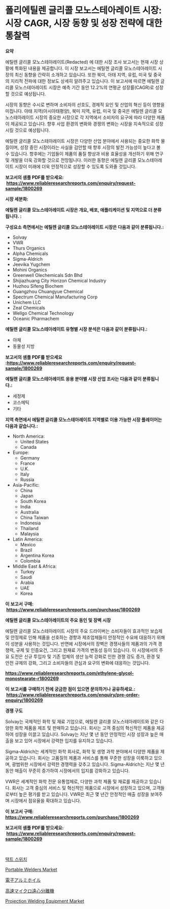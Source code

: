 <p><h1>폴리에틸렌 글리콜 모노스테아레이트 시장: 시장 CAGR, 시장 동향 및 성장 전략에 대한 통찰력</h1></p><p><strong>요약</strong></p>
<p><p>에틸렌 글리콜 모노스테아레이트(Redacted) 에 대한 시장 조사 보고서는 현재 시장 상황에 특화된 내용을 제공합니다. 이 시장 보고서는 에틸렌 글리콜 모노스테아레이트 시장의 최신 동향을 간략히 소개하고 있습니다. 또한 북미, 아태 지역, 유럽, 미국 및 중국의 지리적 전파에 대한 정보도 상세히 알려주고 있습니다. 이 보고서에 따르면 에틸렌 글리콜 모노스테아레이트 시장은 예측 기간 동안 12.2%의 연평균 성장률(CAGR)로 성장할 것으로 예상됩니다.</p><p>시장의 동향은 수시로 변하며 소비자의 선호도, 경제적 요인 및 산업의 혁신 등이 영향을 미칩니다. 아태 지역(아시아태평양), 북미 지역, 유럽, 미국 및 중국은 에틸렌 글리콜 모노스테아레이트 시장의 중요한 시장으로 각 지역에서 소비자의 요구에 따라 다양한 제품이 제공되고 있습니다. 향후 사업 환경의 변화와 경쟁의 변화는 시장을 지속적으로 성장시킬 것으로 예상됩니다.</p><p>에틸렌 글리콜 모노스테아레이트 시장은 다양한 산업 분야에서 사용되는 중요한 화학 물질이며, 성장 중인 시장이라는 사실을 감안할 때 향후 시장의 발전 가능성이 높다고 볼 수 있습니다. 향후에는 기업들이 제품의 품질 향상과 비용 효율성을 개선하기 위해 연구 및 개발을 더욱 강화할 것으로 전망됩니다. 이러한 동향은 에틸렌 글리콜 모노스테아레이트 시장이 미래에 더욱 안정적으로 성장할 수 있도록 도와줄 것입니다.</p></p>
<p><strong>보고서의 샘플 PDF를 받으세요: &nbsp;<a href="https://www.reliableresearchreports.com/enquiry/request-sample/1800269">https://www.reliableresearchreports.com/enquiry/request-sample/1800269</a></strong></p>
<p><strong>시장 세분화:</strong></p>
<p><strong> 에틸렌 글리콜 모노스테아레이트 시장은 개요, 배포, 애플리케이션 및 지역으로 더 분류됩니다. :</strong></p>
<p><strong>구성요소 측면에서는 에틸렌 글리콜 모노스테아레이트 시장은 다음과 같이 분류됩니다.:</strong></p>
<p><ul><li>Solvay</li><li>VWR</li><li>Thurs Organics</li><li>Alpha Chemicals</li><li>Sigma-Aldrich</li><li>Jeevika Yugchem</li><li>Mohini Organics</li><li>Greenwell Olechemicals Sdn Bhd</li><li>Shijiazhuang City Horizon Chemical Industry</li><li>Huzhou Sifeng Biochem</li><li>Guangzhou Chuangyue Chemical</li><li>Spectrum Chemical Manufacturing Corp</li><li>Unichem LLC</li><li>Zeal Chemicals</li><li>Wellgo Chemical Technology</li><li>Oceanic Pharmachem</li></ul></p>
<p><strong> 에틸렌 글리콜 모노스테아레이트 유형별 시장 분석은 다음과 같이 분류됩니다.:</strong></p>
<p><ul><li>야채</li><li>동물성 지방</li></ul></p>
<p><strong>보고서의 샘플 PDF를 받으세요 :<a href="https://www.reliableresearchreports.com/enquiry/request-sample/1800269">https://www.reliableresearchreports.com/enquiry/request-sample/1800269</a></strong></p>
<p><strong> 에틸렌 글리콜 모노스테아레이트 응용 분야별 시장 산업 조사는 다음과 같이 분류됩니다.:</strong></p>
<p><ul><li>세정제</li><li>코스메틱</li><li>기타</li></ul></p>
<p><strong>지역 측면에서 에틸렌 글리콜 모노스테아레이트 지역별로 이용 가능한 시장 플레이어는 다음과 같습니다.:</strong></p>
<p><ul>
    <li>
        North America:
        <ul>
            <li>United States</li>
            <li>Canada</li>
        </ul>
    </li>
    <li>
        Europe:
        <ul>
            <li>Germany</li>
            <li>France</li>
            <li>U.K.</li>
            <li>Italy</li>
            <li>Russia</li>
        </ul>
    </li>
    <li>
        Asia-Pacific:
        <ul>
            <li>China</li>
            <li>Japan</li>
            <li>South Korea</li>
            <li>India</li>
            <li>Australia</li>
            <li>China Taiwan</li>
            <li>Indonesia</li>
            <li>Thailand</li>
            <li>Malaysia</li>
        </ul>
    </li>
    <li>
        Latin America:
        <ul>
            <li>Mexico</li>
            <li>Brazil</li>
            <li>Argentina Korea</li>
            <li>Colombia</li>
        </ul>
    </li>
    <li>
        Middle East & Africa:
        <ul>
            <li>Turkey</li>
            <li>Saudi</li>
            <li>Arabia</li>
            <li>UAE</li>
            <li>Korea</li>
        </ul>
    </li>
    </ul></p>
<p><strong>이 보고서 구매: &nbsp;<a href="https://www.reliableresearchreports.com/purchase/1800269">https://www.reliableresearchreports.com/purchase/1800269</a></strong></p>
<p><strong>에틸렌 글리콜 모노스테아레이트의 주요 동인 및 장벽 시장</strong></p>
<p><p>에틸렌 글리콜 모노스테아레이트 시장의 주요 드라이버는 소비자들이 효과적인 보습제 및 안정제로 인해 제품을 선호하는 경향과 제조업체들이 안정적인 수요에 대응하기 위해 이 성분을 사용하는 것입니다. 반면에 시장에서의 장벽은 경쟁사들의 제품과의 가격 경쟁력, 규제 및 인증요건, 그리고 원재료 가격의 변동성 등이 있습니다. 이 시장에서의 주요 도전은 신규 투입자 및 기존 업체의 생산 능력 강화로 인한 경쟁 강도 증가, 환경 및 안전 규제의 강화, 그리고 소비자들의 관심과 요구의 변화에 대응하는 것입니다.</p></p>
<p><strong><a href="https://www.reliableresearchreports.com/ethylene-glycol-monostearate-r1800269">https://www.reliableresearchreports.com/ethylene-glycol-monostearate-r1800269</a></strong></p>
<p><strong>이 보고서를 구매하기 전에 궁금한 점이 있으면 문의하거나 공유하세요.: &nbsp;<a href="https://www.reliableresearchreports.com/enquiry/pre-order-enquiry/1800269">https://www.reliableresearchreports.com/enquiry/pre-order-enquiry/1800269</a></strong></p>
<p><strong>경쟁 구도</strong></p>
<p><p>Solvay는 국제적인 화학 및 재료 기업으로, 에틸렌 글리콜 모노스테아레이트와 같은 다양한 화학 제품을 제조 및 판매하고 있습니다. 회사는 고객 중심의 혁신적인 제품을 제공하여 성장을 이끌고 있습니다. Solvay는 지난 몇 년 동안 안정적인 시장 성장과 높은 매출을 보고 있어 시장에서 강력한 입지를 유지하고 있습니다.</p><p>Sigma-Aldrich는 세계적인 화학 회사로, 화학 및 생명 과학 분야에서 다양한 제품을 제공하고 있습니다. 회사는 고품질의 제품과 서비스를 통해 꾸준한 성장을 이룩하고 있으며, 광범위한 시장에서 강력한 경쟁력을 갖추고 있습니다. Sigma-Aldrich는 지난 몇 년 동안 매출이 꾸준히 증가하여 시장에서의 입지를 강화하고 있습니다.</p><p>VWR은 세계적인 화학 전문 유통업체로, 다양한 과학 제품 및 재료를 제공하고 있습니다. 회사는 고객 중심의 서비스 및 혁신적인 제품으로 시장에서 성장하고 있으며, 고객들로부터 높은 평가를 받고 있습니다. VWR은 최근 몇 년간 안정적인 매출 성장을 보여주며 시장에서 점유율을 확대하고 있습니다.</p></p>
<p><strong>이 보고서 구매: &nbsp; <a href="https://www.reliableresearchreports.com/purchase/1800269">https://www.reliableresearchreports.com/purchase/1800269</a></strong></p>
<p><strong>보고서의 샘플 PDF를 받으세요: &nbsp;<a href="https://www.reliableresearchreports.com/enquiry/request-sample/1800269">https://www.reliableresearchreports.com/enquiry/request-sample/1800269</a></strong><strong></strong></p>
<p>&nbsp;</p>
<p><p><a href="https://medium.com/@tedbernhard1944/%ED%83%80%ED%81%AC-%EC%8A%A4%EC%9C%84%EC%B9%98-%EC%8B%9C%EC%9E%A5-%EA%B7%9C%EB%AA%A8%EB%8A%94-%EA%B8%80%EB%A1%9C%EB%B2%8C-%EC%82%B0%EC%97%85%EC%97%90%EC%84%9C-%EC%B5%9C%EC%A0%81%EC%9D%98-%EB%A7%88%EC%BC%80%ED%8C%85-%EC%B1%84%EB%84%90%EC%9D%84-%EB%82%98%ED%83%80%EB%83%85%EB%8B%88%EB%8B%A4-b5c9696bca7e">택트 스위치</a></p><p><a href="https://github.com/mbisetmhermsr/Market-Research-Report-List-2/blob/main/portable-welders-market.md">Portable Welders Market</a></p><p><a href="https://medium.com/@elmorunolfsson2023/%E6%AC%A1%E3%81%AE%E6%96%87%E7%AB%A0%E3%82%92%E6%97%A5%E6%9C%AC%E8%AA%9E%E3%81%AB%E7%BF%BB%E8%A8%B3%E3%81%97%E3%81%BE%E3%81%99-%E9%9B%BB%E5%AD%90%E3%82%A2%E3%83%AB%E3%83%9F%E7%AE%94%E5%B8%82%E5%A0%B4%E8%A6%8F%E6%A8%A1%E3%81%A8%E5%B8%82%E5%A0%B4%E5%8B%95%E5%90%91-%E5%AE%8C%E5%85%A8%E3%81%AA%E6%A5%AD%E7%95%8C%E6%A6%82%E8%A6%81-2024%E5%B9%B4%E3%81%8B%E3%82%892031%E5%B9%B4-13204187f243">電子アルミホイル</a></p><p><a href="https://github.com/RodHoppe07/Market-Research-Report-List-1/blob/main/830895629457.md">高速マイクロ遠心分離機</a></p><p><a href="https://github.com/zjyglelu/Market-Research-Report-List-2/blob/main/projection-welding-equipment-market.md">Projection Welding Equipment Market</a></p></p>